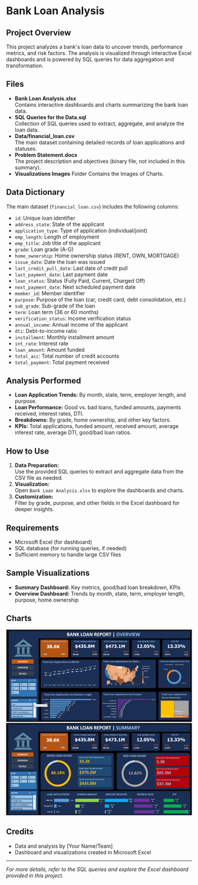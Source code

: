 # Bank Loan Analysis

## Project Overview

This project analyzes a bank's loan data to uncover trends, performance metrics, and risk factors. The analysis is visualized through interactive Excel dashboards and is powered by SQL queries for data aggregation and transformation.

## Files

- **Bank Loan Analysis.xlsx**  
  Contains interactive dashboards and charts summarizing the bank loan data.
- **SQL Queries for the Data.sql**  
  Collection of SQL queries used to extract, aggregate, and analyze the loan data.
- **Data/financial_loan.csv**  
  The main dataset containing detailed records of loan applications and statuses.
- **Problem Statement.docx**  
  The project description and objectives (binary file, not included in this summary).
- **Visualizations Images**
  Folder Contains the Images of Charts.

## Data Dictionary

The main dataset (`financial_loan.csv`) includes the following columns:

- `id`: Unique loan identifier
- `address_state`: State of the applicant
- `application_type`: Type of application (individual/joint)
- `emp_length`: Length of employment
- `emp_title`: Job title of the applicant
- `grade`: Loan grade (A-G)
- `home_ownership`: Home ownership status (RENT, OWN, MORTGAGE)
- `issue_date`: Date the loan was issued
- `last_credit_pull_date`: Last date of credit pull
- `last_payment_date`: Last payment date
- `loan_status`: Status (Fully Paid, Current, Charged Off)
- `next_payment_date`: Next scheduled payment date
- `member_id`: Member identifier
- `purpose`: Purpose of the loan (car, credit card, debt consolidation, etc.)
- `sub_grade`: Sub-grade of the loan
- `term`: Loan term (36 or 60 months)
- `verification_status`: Income verification status
- `annual_income`: Annual income of the applicant
- `dti`: Debt-to-income ratio
- `installment`: Monthly installment amount
- `int_rate`: Interest rate
- `loan_amount`: Amount funded
- `total_acc`: Total number of credit accounts
- `total_payment`: Total payment received

## Analysis Performed

- **Loan Application Trends:** By month, state, term, employer length, and purpose.
- **Loan Performance:** Good vs. bad loans, funded amounts, payments received, interest rates, DTI.
- **Breakdowns:** By grade, home ownership, and other key factors.
- **KPIs:** Total applications, funded amount, received amount, average interest rate, average DTI, good/bad loan ratios.

## How to Use

1. **Data Preparation:**  
   Use the provided SQL queries to extract and aggregate data from the CSV file as needed.
2. **Visualization:**  
   Open `Bank Loan Analysis.xlsx` to explore the dashboards and charts.
3. **Customization:**  
   Filter by grade, purpose, and other fields in the Excel dashboard for deeper insights.

## Requirements

- Microsoft Excel (for dashboard)
- SQL database (for running queries, if needed)
- Sufficient memory to handle large CSV files

## Sample Visualizations

- **Summary Dashboard:** Key metrics, good/bad loan breakdown, KPIs
- **Overview Dashboard:** Trends by month, state, term, employer length, purpose, home ownership

## Charts
![Overview Dashboard](Visualizations%20Images/Overview%20Dashboard.png)
![Summary Dashboard](Visualizations%20Images/Summary%20Dashboard.png)

## Credits

- Data and analysis by [Your Name/Team]
- Dashboard and visualizations created in Microsoft Excel

---

*For more details, refer to the SQL queries and explore the Excel dashboard provided in this project.*
